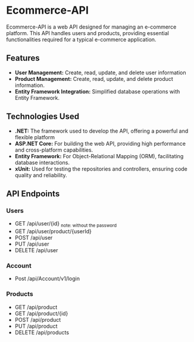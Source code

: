 # Ecommerce-API

Ecommerce-API is a  web API designed for managing an e-commerce platform. This API handles users and products, providing essential functionalities required for a typical e-commerce application.

## Features

* **User Management:** Create, read, update, and delete user information
* **Product Management:** Create, read, update, and delete product information.
* **Entity Framework Integration:** Simplified database operations with Entity Framework.

## Technologies Used

* **.NET:** The framework used to develop the API, offering a powerful and flexible platform
* **ASP.NET Core:** For building the web API, providing high performance and cross-platform capabilities.
* **Entity Framework:** For Object-Relational Mapping (ORM), facilitating database interactions.
* **xUnit:** Used for testing the repositories and controllers, ensuring code quality and reliability.

## API Endpoints

### Users
* GET /api/user/{id} <sub>note: without the password</sub>
* GET /api/user/product/{userId}
* POST /api/user
* PUT /api/user
* DELETE /api/user

### Account
* Post /api/Account/v1/login
  
### Products
* GET /api/product
* GET /api/product/{id}
* POST /api/product
* PUT /api/product
* DELETE /api/products
